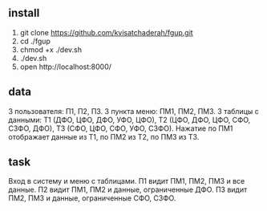 ## install

1. git clone https://github.com/kvisatchaderah/fgup.git
2. cd ./fgup
3. chmod +x ./dev.sh
4. ./dev.sh
5. open http://localhost:8000/

## data

3 пользователя: П1, П2, П3.
3 пункта меню: ПМ1, ПМ2, ПМ3.
3 таблицы с данными: Т1 (ДФО, ЦФО, ДФО, УФО, ЦФО), Т2 (ЦФО, ДФО, ЦФО, СФО, СЗФО, ДФО), Т3 (СФО, ЦФО, СФО, УФО, СЗФО).
Нажатие по ПМ1 отображает данные из Т1, по ПМ2 из Т2, по ПМ3 из Т3.

## task

Вход в систему и меню с таблицами.
П1 видит ПМ1, ПМ2, ПМ3 и все данные.
П2 видит ПМ1, ПМ2 и данные, ограниченные ДФО.
П3 видит ПМ2, ПМ3 и данные, ограниченные СФО, СЗФО.
